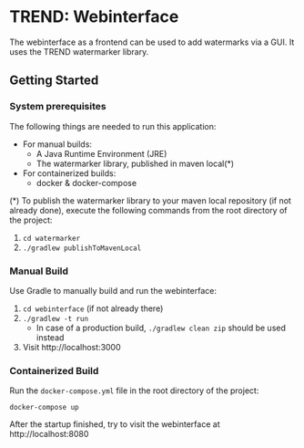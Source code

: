 # TREND: Webinterface

The webinterface as a frontend can be used to add watermarks via a GUI. It uses the TREND
watermarker library.

## Getting Started

### System prerequisites

The following things are needed to run this application:

- For manual builds:
    - A Java Runtime Environment (JRE)
    - The watermarker library, published in maven local(*)
- For containerized builds:
    - docker & docker-compose

(*) To publish the watermarker library to your maven local repository (if not already done), execute
the following commands from the root directory of the project:

1. `cd watermarker`
2. `./gradlew publishToMavenLocal`

### Manual Build

Use Gradle to manually build and run the webinterface:

1. `cd webinterface` (if not already there)
2. `./gradlew -t run`
    - In case of a production build, `./gradlew clean zip` should be used instead
3. Visit http://localhost:3000

### Containerized Build

Run the `docker-compose.yml` file in the root directory of the project:

```
docker-compose up
```

After the startup finished, try to visit the webinterface at http://localhost:8080
